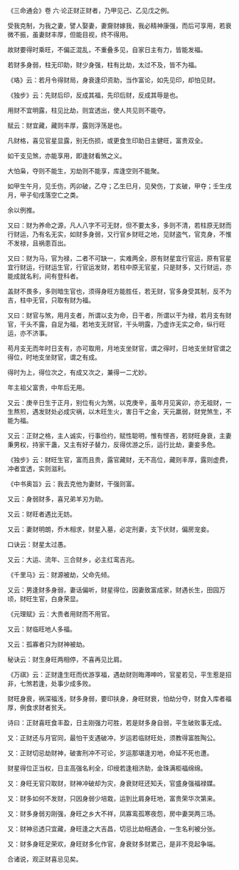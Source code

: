 《三命通会》卷 六·论正财正财者，乃甲见己、乙见戊之例。

受我克制，为我之妻，譬人娶妻，妻齎财嫁我，我必精神康强，而后可享用，若衰微不振，虽妻财丰厚，但能目视，终不得用。

故财要得时乘旺，不偏正混乱，不重叠多见，自家日主有力，皆能发福。

若财多身弱，柱无印助，财少身强，柱有比劫，太过不及，皆不为福。

《珞》云：若月令得财局，身衰逢印资助，当作富论，如先见印，却怕见财。

《独步》云：先财后印，反成其福，先印后财，反成其辱是也。

用财不宜明露，柱见比劫，则宜透出，使人共见则不能夺。

赋云：财宜藏，藏则丰厚，露则浮荡是也。

凡财格，喜见官星显露，别无伤损，或更食生印助日主健旺，富贵双全。

如干支见煞，亦能享用，即逢财看煞之义。

大怕枭，夺则不能生，刃劫则不能享，库逢空则不能聚。

如甲生午月，见壬伤，丙卯破，乙夺；乙生巳月，见癸伤，丁亥破，甲夺；壬生戌月，甲子旬戌落空亡之类。

余以例推。

又曰：财为养命之源，凡人八字不可无财，但不要太多，多则不清，若柱原无财而行财运，乃有名无实，如财多身弱，又行官乡财旺之地，见财盗气，官克身，不惟不发禄，且祸患百出。

又曰：财为马，官为禄，二者不可缺一，实难两全，原有财星宜行官运，原有官星宜行财运，行财运生官，行官运发财，若柱中原无官星，只是财多，又行财运，亦能成就名利，间有登科者。

盖财不畏多，多则暗生官也，须得身旺方能胜任，若无财，官多身受其制，反不为吉，柱中无官，只取有财为福。

又曰：财官与煞，用月支者，所谓以支为命，日干者，所谓以干为禄，若月支有财官，干头不露，自足为福，若地支无财官，干头明露，乃虚诈无实之命，纵行旺运，亦不济事。

苟月支无而年时日支有，亦可取用，月地支坐财官，谓之得时，日地支坐财官谓之得位，时地支坐财官，谓之有成。

得时为上，得位次之，有成又次之，兼得一二尤妙。

年主祖父富贵，中年后无用。

又云：庚辛日生于正月，别位有火为煞，以克庚辛，虽年月见寅卯，亦无祖财，一生熬煎，遇发财处必成灾祸，以木旺生火，害日干之金，天元羸弱，财党煞生，不能为福。

又云：正财之格，主人诚实，行事俭约，赋性聪明，惟有悭吝，若财旺身衰，主妻秉男权，持家干蛊，又主有好子替力，反得优游之乐，运行比劫，妻妾多危。

《独步》云：财旺生官，富而且贵，露官藏财，无不高位，藏则丰厚，露则虚费，冲者宜透，实则滋利。

《中书奥旨》云：我去克他为妻财，干强则富。

又云：身弱财多，喜兄弟羊刃为助。

又云：财旺者遇比无妨。

又云：妻财明朗，乔木相求，财星入墓，必定刑妻，支下伏财，偏房宠妾。

口诀云：财星太过愚。

又云：大运、流年、三合财乡，必主红鸾吉兆。

《千里马》云：财源被劫，父命先倾。

又云：男逢财多身弱，妻话偏听，财星得位，因妻致富成家，财遇长生，田园万顷，财旺生官，白身荣显。

《元理赋》云：大贵者用财而不用官。

又云：财临旺地人多福。

又云：孤寡者只为财神被劫。

秘诀云：财生身旺两相停，不喜再见比肩。

《万祺》云：正财逢生旺而优游享福，遇劫财则晦滞呻吟，官星若见，平生惹是招非，七煞若逢，处事少成多败。

财旺身衰，祸深福浅，财多身弱，要印扶身，身旺财衰，怕劫分夺，财食入库者福厚，例食求财者贫夭。

诗曰：正财喜旺食丰盈，日主刚强力可胜，若是财多身自弱，平生破败事无成。

又：正财还与月官同，最怕干支遇破冲，岁运若临财旺处，须教得富胜陶公。

又：正财切忌劫财神，破害刑冲不可论，岁运那堪逢刃地，命延不死也遭。

财星得位正当权，日主高强名利全，印绶若逢相济助，金珠满柜福绵绵。

又：身旺无官只取财，财神冲破却为灾，身衰财旺还知夭，官盛身强福禄媒。

又：财多如何不发财，只因身弱少培栽，运到比肩身旺地，富贵荣华次第来。

又：财多身弱刃刚强，身旺之乡大不祥，凤寡鸾孤寒夜怨，房中妻哭两三场。

又：财神忌透只宜藏，身旺逢之大吉昌，切忌比劫相遇会，一生名利被分张。

又：财多身旺足荣欢，身旺财多化作官，身衰财多财累己，是非不竞起争端。

合诸说，观正财喜忌见矣。

